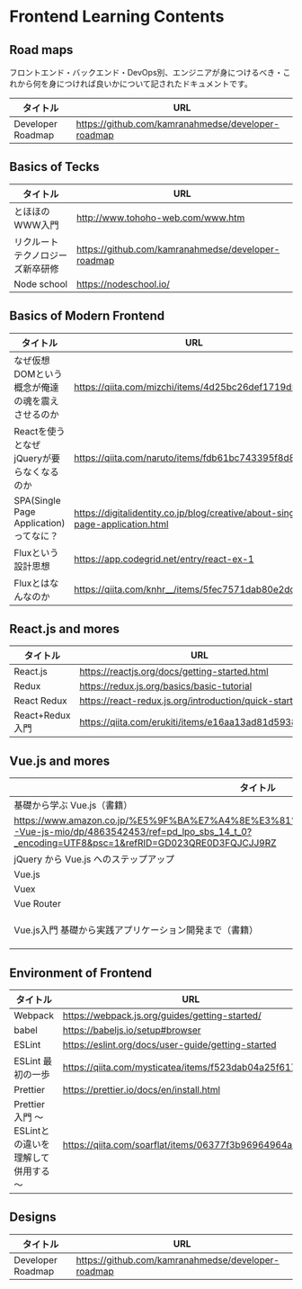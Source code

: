 # Frontend Learning Contents
##  Road maps
フロントエンド・バックエンド・DevOps別、エンジニアが身につけるべき・これから何を身につければ良いかについて記されたドキュメントです。   

|タイトル|URL|
|--------|---------------------|
|Developer Roadmap|https://github.com/kamranahmedse/developer-roadmap|

## Basics of Tecks
|タイトル|URL|
|--------|---------------------|
|とほほのWWW入門|http://www.tohoho-web.com/www.htm|
|リクルートテクノロジーズ新卒研修|https://github.com/kamranahmedse/developer-roadmap|
|Node school|https://nodeschool.io/|

## Basics of Modern Frontend

|タイトル|URL|
|--------|---------------------|
|なぜ仮想DOMという概念が俺達の魂を震えさせるのか|https://qiita.com/mizchi/items/4d25bc26def1719d52e6|
|Reactを使うとなぜjQueryが要らなくなるのか|https://qiita.com/naruto/items/fdb61bc743395f8d8faf|
|SPA(Single Page Application)ってなに？|https://digitalidentity.co.jp/blog/creative/about-single-page-application.html|
|Fluxという設計思想|https://app.codegrid.net/entry/react-ex-1|
|Fluxとはなんなのか|https://qiita.com/knhr__/items/5fec7571dab80e2dcd92|

## React.js and mores
|タイトル|URL|
|--------|---------------------|
|React.js|https://reactjs.org/docs/getting-started.html|
|Redux|https://redux.js.org/basics/basic-tutorial|
|React Redux|https://react-redux.js.org/introduction/quick-start|
|React+Redux入門|https://qiita.com/erukiti/items/e16aa13ad81d5938374e|

## Vue.js and mores
|タイトル|URL|
|--------|---------------------|
|基礎から学ぶ Vue.js（書籍）
| https://www.amazon.co.jp/%E5%9F%BA%E7%A4%8E%E3%81%8B%E3%82%89%E5%AD%A6%E3%81%B6-Vue-js-mio/dp/4863542453/ref=pd_lpo_sbs_14_t_0?_encoding=UTF8&psc=1&refRID=GD023QRE0D3FQJCJJ9RZ |
|jQuery から Vue.js へのステップアップ|https://qiita.com/mio3io/items/e7b2596d06b8005e8e6f|
|Vue.js|https://jp.vuejs.org/v2/guide/|
|Vuex|https://vuex.vuejs.org/ja/|
|Vue Router|https://router.vuejs.org/ja/|
|Vue.js入門 基礎から実践アプリケーション開発まで（書籍）|https://www.amazon.co.jp/Vue-js%E5%85%A5%E9%96%80-%E5%9F%BA%E7%A4%8E%E3%81%8B%E3%82%89%E5%AE%9F%E8%B7%B5%E3%82%A2%E3%83%97%E3%83%AA%E3%82%B1%E3%83%BC%E3%82%B7%E3%83%A7%E3%83%B3%E9%96%8B%E7%99%BA%E3%81%BE%E3%81%A7-%E5%B7%9D%E5%8F%A3-%E5%92%8C%E4%B9%9F/dp/4297100916|

## Environment of Frontend

|タイトル|URL|
|--------|---------------------|
|Webpack|https://webpack.js.org/guides/getting-started/|
|babel|https://babeljs.io/setup#browser|
|ESLint|https://eslint.org/docs/user-guide/getting-started|
|ESLint 最初の一歩|https://qiita.com/mysticatea/items/f523dab04a25f617c87d|
|Prettier|https://prettier.io/docs/en/install.html|
|Prettier 入門 ～ESLintとの違いを理解して併用する～|https://qiita.com/soarflat/items/06377f3b96964964a65d|

## Designs
|タイトル|URL|
|--------|---------------------|
|Developer Roadmap|https://github.com/kamranahmedse/developer-roadmap|
